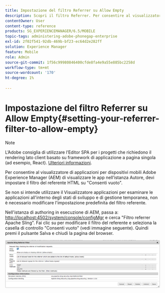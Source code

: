 ```yaml
---
title: Impostazione del filtro Referrer su Allow Empty
description: Scopri il filtro Referrer. Per consentire al visualizzatore di applicazioni per dispositivi mobili Adobe Experience Manager (AEM) di visualizzare le app nell’istanza Autore, devi impostare il filtro del referente HTML su "Consenti vuoto".
contentOwner: User
content-type: reference
products: SG_EXPERIENCEMANAGER/6.5/MOBILE
topic-tags: administering-adobe-phonegap-enterprise
exl-id: 2f02f541-92db-469b-bf23-ec64d2e282ff
solution: Experience Manager
feature: Mobile
role: Admin
source-git-commit: 1f56c99980846400cfde8fa4e9a55e885bc2258d
workflow-type: tm+mt
source-wordcount: '170'
ht-degree: 1%

---
```


# Impostazione del filtro Referrer su Allow Empty{#setting-your-referrer-filter-to-allow-empty}

>[!NOTE]
>
>L’Adobe consiglia di utilizzare l’Editor SPA per i progetti che richiedono il rendering lato client basato su framework di applicazione a pagina singola (ad esempio, React). [Ulteriori informazioni](/help/sites-developing/spa-overview.md).

Per consentire al visualizzatore di applicazioni per dispositivi mobili Adobe Experience Manager (AEM) di visualizzare le app nell’istanza Autore, devi impostare il filtro del referente HTML su &quot;Consenti vuoto&quot;.

Se non si intende utilizzare il Visualizzatore applicazioni per esaminare le applicazioni all&#39;interno degli stati di sviluppo e di gestione temporanea, non è necessario modificare l&#39;impostazione predefinita del filtro referente.

Nell&#39;istanza di authoring in esecuzione di AEM, passa a: [http://localhost:4502/system/console/configMgr](http://localhost:4502/system/console/configMgr) e cerca &quot;Filtro referrer Apache Sling&quot;. Fai clic su per modificare il filtro del referente e seleziona la casella di controllo &quot;Consenti vuoto&quot; (vedi immagine seguente). Quindi premi il pulsante Salva e chiudi la pagina del browser.

![Impostazioni filtro referrer](assets/chlimage_1-106.png)
